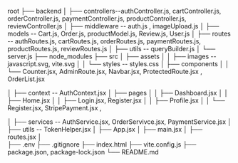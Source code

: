root
├── backend
│   ├── controllers--authController.js, cartController.js, orderController.js, paymentController.js, productController.js, reviewController.js
│   ├── middleware -- auth.js , imageUpload.js
│   ├── models -- Cart.js, Order.js, productModel.js, Review.js, User.js
│   ├── routes -- authRoutes.js, cartRoutes.js, orderRoutes.js, paymentRoutes.js, productRoutes.js, reviewRoutes.js
│   ├── utils -- queryBuilder.js
│   └── server.js
├── node_modules
├── src
│   ├── assets
│   │   ├── images -- javascript.svg, vite.svg
│   │   └── styles -- styles.css
│   ├── components
│   │   └── Counter.jsx, AdminRoute.jsx, Navbar.jsx, ProtectedRoute.jsx , OrderList.jsx

│   ├── context -- AuthContext.jsx
│   ├── pages
│   │   ├── Dashboard.jsx
│   │   ├── Home.jsx
│   │   ├── Login.jsx, Register.jsx
│   │   ├── Profile.jsx
│   │   └── Register.jsx, StripePayment.jsx ,
        
│   ├── services -- AuthService.jsx, OrderServivce.jsx, PaymentService.jsx
│   ├── utils -- TokenHelper.jsx
│   ├── App.jsx
│   ├── main.jsx
│   ├── routes.jsx
│   
├── .env
├── .gitignore
├── index.html
├── vite.config.js
├── package.json, package-lock.json
└── README.md
